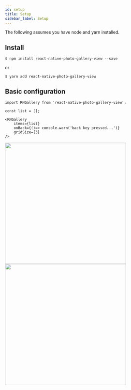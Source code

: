 ```yaml
---
id: setup
title: Setup
sidebar_label: Setup
---
```


The following assumes you have node and yarn installed.

## Install
```
$ npm install react-native-photo-gallery-view --save
```

or

```
$ yarn add react-native-photo-gallery-view
```

## Basic configuration

```
import RNGallery from 'react-native-photo-gallery-view';

const list = [];

<RNGallery
	items={list}
	onBack={()=> console.warn('back key pressed...')}
	gridSize={3}
/>
```

<div class="img-container">
<img src="../img/ios_main.png" height="400"> <img src="../img/android_main.png" height="400">
</div>
